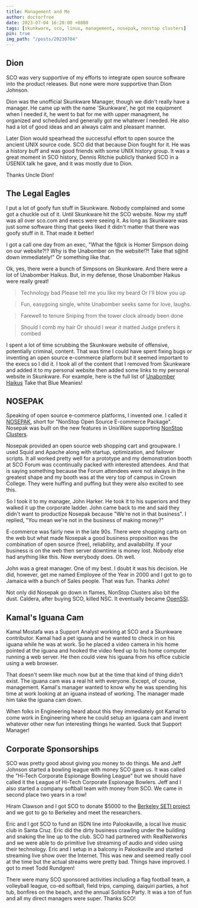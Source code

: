 ```yaml
---
title: Management and Me
author: doctorfree
date: 2023-07-04 16:20:00 +0800
tags: [skunkware, sco, linux, management, nosepak, nonstop clusters]
pin: true
img_path: "/posts/20230704"
---
```


## Dion

SCO was very supportive of my efforts to integrate open source software into
the product releases. But none were more supportive than Dion Johnson.

Dion was the unofficial Skunkware Manager, though we didn't really have a
manager. He came up with the name 'Skunkware', he got me equipment when I
needed it, he went to bat for me with upper managment, he organized and
scheduled and generally got me whatever I needed. He also had a lot of
good ideas and an always calm and pleasant manner.

Later Dion would spearhead the successful effort to open source the ancient
UNIX source code. SCO did that because Dion fought for it. He was a history
buff and was good friends with some UNIX history group. It was a great moment
in SCO history, Dennis Ritchie publicly thanked SCO in a USENIX talk he gave,
and it was mostly due to Dion.

Thanks Uncle Dion!

## The Legal Eagles

I put a lot of goofy fun stuff in Skunkware. Nobody complained and some got a
chuckle out of it. Until Skunkware hit the SCO website. Now my stuff was all
over sco.com and execs were seeing it. As long as Skunkware was just some
software thing that geeks liked it didn't matter that there was goofy stuff
in it. That made it better!

I got a call one day from an exec, "What the f@ck is Homer Simpson doing on
our website?!? Why is the Unabomber on the website!?! Take that s@hit down
immediately!" Or something like that.

Ok, yes, there were a bunch of Simpsons on Skunkware. And there were a lot
of Unabomber Haikus. But, in my defense, those Unabomber Haikus were really
great!

> Technology bad
> Please tell me you like my beard
> Or I'll blow you up

> Fun, easygoing
> single, white Unabomber
> seeks same for love, laughs.

> Farewell to tenure
> Sniping from the tower clock
> already been done

> Should I comb my hair
> Or should I wear it matted
> Judge prefers it combed

I spent a lot of time scrubbing the Skunkware website of offensive, potentially
criminal, content. That was time I could have spent fixing bugs or inventing
an open source e-commerce platform but it seemed important to the execs so I
did it. I took all of the content that I removed from Skunkware and added it
to my personal website then added some links to my personal website in
Skunkware. For example, here is the full list of
[Unabomber Haikus](https://doctorfree.github.io/archive.ronrecord.com/Poems/unabomber.html)
Take that Blue Meanies!

## NOSEPAK

Speaking of open source e-commerce platforms, I invented one. I called it
[NOSEPAK](https://skunkware.dev/skunkware/ecom), short for "NonStop Open
Source E-commerce Package". Nosepak was built on the new features in
UnixWare supporting
[NonStop Clusters](https://en.wikipedia.org/wiki/UnixWare_NonStop_Clusters).

Nosepak provided an open source web shopping cart and groupware. I used Squid
and Apache along with startup, optimization, and failover scripts. It all
worked pretty well for a prototype and my demonstration booth at SCO Forum
was ccontinually packed with interested attendees. And that is saying
something because the Forum attendees were not always in the greatest
shape and my booth was at the very top of campus in Crown College.
They were huffing and puffing but they were also excited to see this.

So I took it to my manager, John Harker. He took it to his superiors and
they walked it up the corporate ladder. John came back to me and said
they didn't want to productize Nosepak because "We're not in that business".
I replied, "You mean we're not in the business of making money?"

E-commerce was fairly new in the late 90s. There were shopping carts on
the web but what made Nosepak a good business proposition was the
combination of open source (free), reliability, and availability.
If your business is on the web then server downtime is money lost.
Nobody else had anything like this. Now everybody does. Oh well.

John was a great manager. One of my best. I doubt it was his decision.
He did, however, get me named Employee of the Year in 2000 and I got
to go to Jamaica with a bunch of Sales people. That was fun. Thanks John!

Not only did Nosepak go down in flames, NonStop Clusters also bit the dust.
Caldera, after buying SCO, killed NSC. It eventually became
[OpenSSI](https://en.wikipedia.org/wiki/OpenSSI).

## Kamal's Iguana Cam

Kamal Mostafa was a Support Analyst working at SCO and a Skunkware contributor.
Kamal had a pet iguana and he wanted to check in on his iguana while he was
at work. So he placed a video camera in his home pointed at the iguana and
hooked the video feed up to his home computer running a web server. He then
could view his iguana from his office cubicle using a web browser.

That doesn't seem like much now but at the time that kind of thing didn't
exist. The iguana cam was a real hit with everyone. Except, of course,
management. Kamal's manager wanted to know why he was spending his time
at work looking at an iguana instead of working. The manager made him
take the iguana cam down.

When folks in Engineering heard about this they immediately got Kamal to
come work in Engineering where he could setup an iguana cam and invent
whatever other new fun interesting things he wanted. Suck that Support Manager!

## Corporate Sponsorships

SCO was pretty good about giving you money to do things. Me and Jeff Johnson
started a bowling league with money SCO gave us. It was called the "Hi-Tech
Corporate Espionage Bowling League" but we should have called it the League
of Hi-Tech Corporate Espionage Bowlers. Jeff and I also started a company
softball team with money from SCO. We came in second place two years in a row!

Hiram Clawson and I got SCO to donate $5000 to the
[Berkeley SETI project](https://seti.berkeley.edu/) and we got to go to
Berkeley and meet the researchers.

Eric and I got SCO to fund an ISDN line into Palookaville, a local live
music club in Santa Cruz. Eric did the dirty business crawling under the
building and snaking the line up to the club. SCO had partnered with
RealNetworks and we were able to do primitive live streaming of audio
and video using their technology. Eric and I setup in a balcony in
Palookaville and started streaming live show over the Internet. This
was new and seemed really cool at the time but the actual streams were
pretty bad. Things have improved. I got to meet Todd Rundgren!

There were many SCO sponsored activities including a flag football team,
a volleyball league, co-ed softball, field trips, camping, daiquiri parties,
a hot tub, bonfires on the beach, and the annual Solstice Party. It was a ton
of fun and all my direct managers were super. Thanks SCO!
